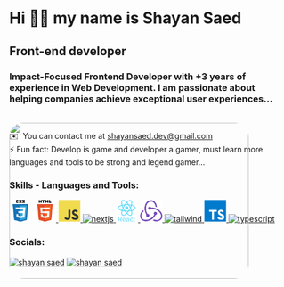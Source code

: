 Hi 👋🏻 my name is Shayan Saed
============================

<h2 align="left">Front-end developer</h2>

<h3 align="left">Impact-Focused Frontend Developer with +3 years of experience in Web Development. I am passionate about helping companies achieve exceptional user experiences...</h3>


</br>


<img align="right" width="430" height="280" style="border-radius:25px; position:fixed;" src="https://media1.giphy.com/media/v1.Y2lkPTc5MGI3NjExZ2M3Z2p4eDk5cmdmYTBpdGt6N2tyc3llMWYzeXk1OXAzejRkMnlyOSZlcD12MV9pbnRlcm5hbF9naWZfYnlfaWQmY3Q9Zw/qgQUggAC3Pfv687qPC/giphy.webp">


✉️  You can contact me at [shayansaed.dev@gmail.com](mailto:shayansaed.dev@gmail.com) <br/>
⚡ Fun fact: Develop is game and developer a gamer, must learn more languages and tools to be strong and legend gamer...
<br/>

<h3 align="left">Skills - Languages and Tools:</h3>
<p align="left"> <a href="https://www.w3schools.com/css/" target="_blank" rel="noreferrer"> <img src="https://raw.githubusercontent.com/devicons/devicon/master/icons/css3/css3-original-wordmark.svg" alt="css3" width="40" height="40"/></a> <a href="https://www.w3.org/html/" target="_blank" rel="noreferrer"> <img src="https://raw.githubusercontent.com/devicons/devicon/master/icons/html5/html5-original-wordmark.svg" alt="html5" width="40" height="40"/> </a> <a href="https://developer.mozilla.org/en-US/docs/Web/JavaScript" target="_blank" rel="noreferrer"> <img src="https://raw.githubusercontent.com/devicons/devicon/master/icons/javascript/javascript-original.svg" alt="javascript" width="40" height="40"/> </a> <a href="https://nextjs.org/" target="_blank" rel="noreferrer"> <img src="https://www.svgrepo.com/download/368858/nextjs.svg" alt="nextjs" width="40" height="40"/> </a> <a href="https://reactjs.org/" target="_blank" rel="noreferrer"> <img src="https://raw.githubusercontent.com/devicons/devicon/master/icons/react/react-original-wordmark.svg" alt="react" width="40" height="40"/> </a> <a href="https://redux.js.org" target="_blank" rel="noreferrer"> <img src="https://raw.githubusercontent.com/devicons/devicon/master/icons/redux/redux-original.svg" alt="redux" width="40" height="40"/> </a> <a href="https://tailwindcss.com/" target="_blank" rel="noreferrer"> <img src="https://www.vectorlogo.zone/logos/tailwindcss/tailwindcss-icon.svg" alt="tailwind" width="40" height="40"/> </a> <a href="https://www.typescriptlang.org/" target="_blank" rel="noreferrer"> <img src="https://raw.githubusercontent.com/devicons/devicon/master/icons/typescript/typescript-original.svg" alt="typescript" width="40" height="40"/> </a> <a href="https://mui.com/material-ui/" target="_blank" rel="noreferrer"> <img src="https://www.svgrepo.com/download/354048/material-ui.svg" alt="typescript" width="40" height="40"/> </a> </p>



<h3 align="left">Socials:</h3>
<p align="left">
<a href="https://linkedin.com/in/shayan saed" target="blank"><img align="center" src="https://raw.githubusercontent.com/rahuldkjain/github-profile-readme-generator/master/src/images/icons/Social/linked-in-alt.svg" alt="shayan saed" height="30" width="40" /></a>
<a href="https://t.me/developerkid01" target="blank"><img align="center" src="https://www.svgrepo.com/download/452115/telegram.svg" alt="shayan saed" height="30" width="40" /></a>
</p>
